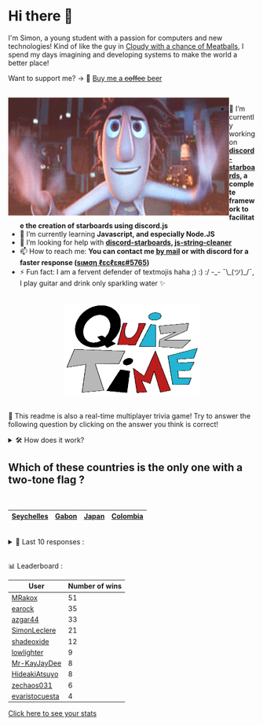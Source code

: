 # Hi there 👋

I'm Simon, a young student with a passion for computers and new technologies!
Kind of like the guy in [Cloudy with a chance of Meatballs](https://www.youtube.com/watch?v=dQw4w9WgXcQ), I spend my days imagining and developing systems to make the world a better place!

Want to support me? -> 🍺 [Buy me a ~~coffee~~ beer](https://www.buymeacoffee.com/SimonLeclere)

<br>

<img width="450" height="240" src="./assets/cloudyWithAChanceOfMeatBalls.gif" align=left>

- 🔭 I’m currently working on **[discord-starboards](https://github.com/SimonLeclere/discord-starboards), a complete framework to facilitate the creation of starboards using discord.js**
- 🌱 I’m currently learning **Javascript, and especially Node.JS**
- 🤔 I’m looking for help with **[discord-starboards](https://github.com/SimonLeclere/discord-starboards), [js-string-cleaner](https://github.com/SimonLeclere/Js-String-Cleaner)**
- 📫 How to reach me: **You can contact me [by mail](mailto:simon-leclere@orange.fr) or with discord for a faster response ([sιмση ℓεcℓεяε#5765](https://discord.com/invite/U2VGrkT))**
- ⚡ Fun fact: I am a fervent defender of textmojis haha ;) :) :/ -\_- ¯\\\_(ツ)\_/¯, I play guitar and drink only sparkling water ✨

<br>

<center><img width="280" height="187" src="./assets/quizTime.gif"></center>

<br>

🎲 This readme is also a real-time multiplayer trivia game! Try to answer the following question by clicking on the answer you think is correct!
<details>
  <summary>🛠️ How does it work?</summary>
  Each answer is a link to a pre-filled issue. When you press "Submit new issue", it triggers a Github action workflow that compares your answer with the correct answer, finds a new question and updates the readme.md file. Not bad huh?! This whole process only takes about 20 seconds!
</details>

## Which of these countries is the only one with a two-tone flag ?

<br>

| [Seychelles](https://github.com/SimonLeclere/SimonLeclere/issues/new?title=quiz%7C459%7CSeychelles&body=Just%20click%20'Submit%20new%20issue'.) | [Gabon](https://github.com/SimonLeclere/SimonLeclere/issues/new?title=quiz%7C459%7CGabon&body=Just%20click%20'Submit%20new%20issue'.) | [Japan](https://github.com/SimonLeclere/SimonLeclere/issues/new?title=quiz%7C459%7CJapan&body=Just%20click%20'Submit%20new%20issue'.) | [Colombia](https://github.com/SimonLeclere/SimonLeclere/issues/new?title=quiz%7C459%7CColombia&body=Just%20click%20'Submit%20new%20issue'.) |
| - | - | - | - | 

<br>

<details>
  <summary>📒 Last 10 responses :</summary>

- **janast1975** answered **100 and 200 euros** to `What new banknotes were put into circulation in Europe in 2019 ?` (Good answer)
- **SimonLeclere** answered **NFS** to `Where in the OpenBSD code was discovered in 2007 ?` (Wrong answer)
- **frostzzone** answered **Stuart Townsend** to `What beautiful Irishman did Charlize Theron share in life from 2002 to 2010 ?` (Good answer)
- **NESBRO-GAMING** answered **They are foraging** to `What do bees do flying from flower to flower in search of food ?` (Good answer)
- **Lucas9h** answered **Gimme More** to `What clip did Britney try for the first time in directing ?` (Wrong answer)
- **Lucas9h** answered **Tintin in Tibet** to `In what adventure does Tintin find himself facing an impressive Yeti ?` (Good answer)
- **Lucas9h** answered **Marcel Tyberg** to `Who composed the original version of the popular song « Étoile des neiges » ?` (Wrong answer)
- **Lucas9h** answered **Neck** to `Where is the uropygian gland of the pigeon, the specific intradermal gland of birds ?` (Wrong answer)
- **Lucas9h** answered **Mulan** to `What Disney adventures take place in northern China ?` (Good answer)
- **Lucas9h** answered **Wolverine** to `Who is Logan in the Marvel Comics « X-Men » ?` (Good answer)

</details>

<br>

📊 Leaderboard :

| User | Number of wins |
|-|-|
| [MRakox](https://github.com/MRakox) | 51 |
| [earock](https://github.com/earock) | 35 |
| [azgar44](https://github.com/azgar44) | 33 |
| [SimonLeclere](https://github.com/SimonLeclere) | 21 |
| [shadeoxide](https://github.com/shadeoxide) | 12 |
| [lowlighter](https://github.com/lowlighter) | 9 |
| [Mr-KayJayDee](https://github.com/Mr-KayJayDee) | 8 |
| [HideakiAtsuyo](https://github.com/HideakiAtsuyo) | 8 |
| [zechaos031](https://github.com/zechaos031) | 6 |
| [evaristocuesta](https://github.com/evaristocuesta) | 4 |

[Click here to see your stats](https://github.com/SimonLeclere/SimonLeclere/issues/new?title=MyStats&body=Just%20click%20%27Submit%20new%20issue%27.)
